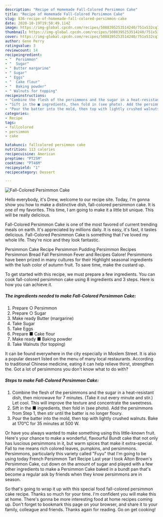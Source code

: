 ```yaml
---
description: "Recipe of Homemade Fall-Colored Persimmon Cake"
title: "Recipe of Homemade Fall-Colored Persimmon Cake"
slug: 836-recipe-of-homemade-fall-colored-persimmon-cake
date: 2020-10-19T19:50:49.114Z
image: https://img-global.cpcdn.com/recipes/5088395253514240/751x532cq70/fall-colored-persimmon-cake-recipe-main-photo.jpg
thumbnail: https://img-global.cpcdn.com/recipes/5088395253514240/751x532cq70/fall-colored-persimmon-cake-recipe-main-photo.jpg
cover: https://img-global.cpcdn.com/recipes/5088395253514240/751x532cq70/fall-colored-persimmon-cake-recipe-main-photo.jpg
author: Gene Perry
ratingvalue: 3
reviewcount: 14
recipeingredient:
- "  Persimmon"
- "  Sugar"
- " Butter margarine"
- " Sugar"
- " Eggs"
- "  Cake flour"
- "  Baking powder"
- " Walnuts for topping"
recipeinstructions:
- "Combine the flesh of the persimmons and the sugar in a heat-resistant dish, then microwave for 7 minutes. (Take it out every minute and stir.) Let cool. This will improve the texture and concentrate the sweetness."
- "Sift in the ■ ingredients, then fold in (see photo). Add the persimmons from Step 1, then stir until the batter is no longer floury."
- "Pour the batter into the mold, then top with lightly crushed walnuts. Bake at 170°C for 35 minutes at 500 W."
categories:
- Recipe
tags:
- fallcolored
- persimmon
- cake

katakunci: fallcolored persimmon cake 
nutrition: 113 calories
recipecuisine: American
preptime: "PT25M"
cooktime: "PT46M"
recipeyield: "1"
recipecategory: Dessert

---
```



![Fall-Colored Persimmon Cake](https://img-global.cpcdn.com/recipes/5088395253514240/751x532cq70/fall-colored-persimmon-cake-recipe-main-photo.jpg)

Hello everybody, it's Drew, welcome to our recipe site. Today, I'm gonna show you how to make a distinctive dish, fall-colored persimmon cake. It is one of my favorites. This time, I am going to make it a little bit unique. This will be really delicious.

Fall-Colored Persimmon Cake is one of the most favored of current trending meals on earth. It's appreciated by millions daily. It is easy, it's fast, it tastes delicious. Fall-Colored Persimmon Cake is something that I've loved my whole life. They're nice and they look fantastic.

Persimmon Cake Recipe Persimmon Pudding Persimmon Recipes Persimmon Bread Fall Persimmon Fever and Recipes Galore! Persimmons have been prized in many cultures for their Highlight seasonal ingredients with the lush color of autumn fruit. To save time, make the custard up.


To get started with this recipe, we must prepare a few ingredients. You can cook fall-colored persimmon cake using 8 ingredients and 3 steps. Here is how you can achieve it.

<!--inarticleads1-->

##### The ingredients needed to make Fall-Colored Persimmon Cake:

1. Prepare  ○ Persimmon
1. Prepare  ○ Sugar
1. Make ready  Butter (margarine)
1. Take  Sugar
1. Take  Eggs
1. Prepare  ■ Cake flour
1. Make ready  ■ Baking powder
1. Take  Walnuts (for topping)


It can be found everywhere in the city especially in Moslem Street. It is also a popular dessert listed on the menu of many local restaurants. According to traditional Chinese medicine, eating it can help relieve thirst, strengthen the. Got a lot of persimmons you don&#39;t know what to do with? 

<!--inarticleads2-->

##### Steps to make Fall-Colored Persimmon Cake:

1. Combine the flesh of the persimmons and the sugar in a heat-resistant dish, then microwave for 7 minutes. (Take it out every minute and stir.) Let cool. This will improve the texture and concentrate the sweetness.
1. Sift in the ■ ingredients, then fold in (see photo). Add the persimmons from Step 1, then stir until the batter is no longer floury.
1. Pour the batter into the mold, then top with lightly crushed walnuts. Bake at 170°C for 35 minutes at 500 W.


Or have you always wanted to make something using this little-known fruit. Here&#39;s your chance to make a wonderful, flavourful Bundt cake that not only has luscious persimmons in it, but warm spices that make it extra-special. Fall to me means rich colored leaves, pumpkins, and persimmons. Persimmons, particularly this variety called &#34;Fuyu&#34; that I&#39;m going to be using today French Persimmon Tart Recipe Last year I took Alton Brown&#39;s Persimmon Cake, cut down on the amount of sugar and played with a few other ingredients to make a Persimmon Cake baked in a bundt pan that&#39;s become a regular ask by friends when they know persimmons are in season. 

So that's going to wrap it up with this special food fall-colored persimmon cake recipe. Thanks so much for your time. I'm confident you will make this at home. There's gonna be more interesting food at home recipes coming up. Don't forget to bookmark this page on your browser, and share it to your family, colleague and friends. Thanks again for reading. Go on get cooking!
